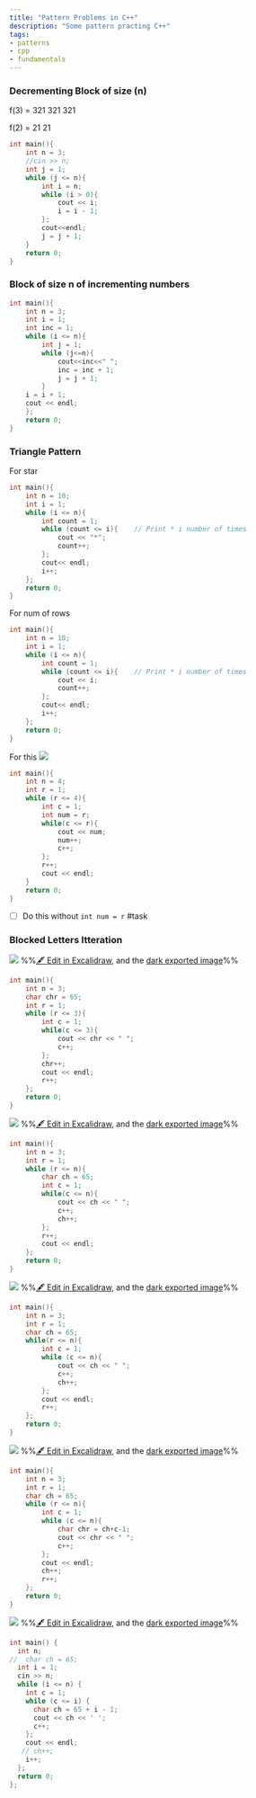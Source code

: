 ```yaml
---
title: "Pattern Problems in C++"
description: "Some pattern practing C++"
tags:
- patterns
- cpp
- fundamentals
---
```


### Decrementing Block of size (n)
f(3) = 321
		  321
		  321

f(2) = 21
		  21

```cpp
int main(){
	int n = 3;
	//cin >> n;
	int j = 1;
	while (j <= n){
		int i = n;
		while (i > 0){
			cout << i;
			i = i - 1;
		};
		cout<<endl;
		j = j + 1;
	}
	return 0;
}
```

### Block of size n of incrementing numbers

```cpp
int main(){
	int n = 3;
	int i = 1;
	int inc = 1;
	while (i <= n){
		int j = 1;
		while (j<=n){
			cout<<inc<<" ";
			inc = inc + 1;
			j = j + 1;
		}
	i = i + 1;
	cout << endl;
	};
	return 0;
}
```

### Triangle Pattern

For star
```cpp
int main(){
	int n = 10;
	int i = 1;
	while (i <= n){
		int count = 1;
		while (count <= i){    // Print * i number of times
			cout << "*";
			count++;
		};
		cout<< endl;
		i++;
	};
	return 0;
}
```

For num of rows
```cpp
int main(){
	int n = 10;
	int i = 1;
	while (i <= n){
		int count = 1;
		while (count <= i){    // Print * i number of times
			cout << i;
			count++;
		};
		cout<< endl;
		i++;
	};
	return 0;
}
```

For this 
![](notes/1.General/CPP%20DSA/attachments/Pasted%20image%2020230821232837.png)

```cpp
int main(){
	int n = 4;
	int r = 1;
	while (r <= 4){
		int c = 1;
		int num = r;
		while(c <= r){
			cout << num;
			num++;
			c++;
		};
		r++;
		cout << endl;
	}
	return 0;
}
```

- [ ] Do this without `int num = r` #task 


### Blocked Letters Itteration
![](notes/1.General/CPP%20DSA/attachments/Patterns%202023-08-21%2023.43.39.excalidraw.svg)
%%[🖋 Edit in Excalidraw](notes/1.General/CPP%20DSA/attachments/Patterns%202023-08-21%2023.43.39.excalidraw.md), and the [dark exported image](notes/1.General/CPP%20DSA/attachments/Patterns%202023-08-21%2023.43.39.excalidraw.dark.svg)%%

```cpp
int main(){
	int n = 3;
	char chr = 65;
	int r = 1;
	while (r <= 3){
		int c = 1;
		while(c <= 3){
			cout << chr << " ";
			c++;
		};
		chr++;
		cout << endl;
		r++;
	};
	return 0;
}
```

![](notes/1.General/CPP%20DSA/attachments/Patterns%202023-08-21%2023.51.43.excalidraw.svg)
%%[🖋 Edit in Excalidraw](notes/1.General/CPP%20DSA/attachments/Patterns%202023-08-21%2023.51.43.excalidraw.md), and the [dark exported image](notes/1.General/CPP%20DSA/attachments/Patterns%202023-08-21%2023.51.43.excalidraw.dark.svg)%%

```cpp
int main(){
	int n = 3;
	int r = 1;
	while (r <= n){
		char ch = 65;
		int c = 1;
		while(c <= n){
			cout << ch << " ";
			c++;
			ch++;
		};
		r++;
		cout << endl;
	};
	return 0;
}
```


![](notes/1.General/CPP%20DSA/attachments/Patterns%202023-08-21%2023.55.42.excalidraw.svg)
%%[🖋 Edit in Excalidraw](notes/1.General/CPP%20DSA/attachments/Patterns%202023-08-21%2023.55.42.excalidraw.md), and the [dark exported image](notes/1.General/CPP%20DSA/attachments/Patterns%202023-08-21%2023.55.42.excalidraw.dark.svg)%%
```cpp
int main(){
	int n = 3;
	int r = 1;
	char ch = 65;
	while(r <= n){
		int c = 1;
		while (c <= n){
			cout << ch << " ";
			c++;
			ch++;
		};
		cout << endl;
		r++;
	};
	return 0;
}
```



![](notes/1.General/CPP%20DSA/attachments/Patterns%202023-08-21%2023.59.08.excalidraw.svg)
%%[🖋 Edit in Excalidraw](notes/1.General/CPP%20DSA/attachments/Patterns%202023-08-21%2023.59.08.excalidraw.md), and the [dark exported image](notes/1.General/CPP%20DSA/attachments/Patterns%202023-08-21%2023.59.08.excalidraw.dark.svg)%%

```cpp
int main(){
	int n = 3;
	int r = 1;
	char ch = 65;
	while (r <= n){
		int c = 1;
		while (c <= n){
			char chr = ch+c-1;
			cout << chr << " ";
			c++;
		};
		cout << endl;
		ch++;
		r++;
	};
	return 0;
}
```

![](notes/1.General/CPP%20DSA/attachments/Patterns%202023-08-23%2010.31.39.excalidraw.svg)
%%[🖋 Edit in Excalidraw](notes/1.General/CPP%20DSA/attachments/Patterns%202023-08-23%2010.31.39.excalidraw.md), and the [dark exported image](notes/1.General/CPP%20DSA/attachments/Patterns%202023-08-23%2010.31.39.excalidraw.dark.svg)%%

```cpp
int main() {
  int n;
//  char ch = 65;
  int i = 1;
  cin >> n;
  while (i <= n) {
    int c = 1;
    while (c <= i) {
	  char ch = 65 + i - 1;
      cout << ch << ' ';
      c++;
    };
    cout << endl;
   // ch++;
    i++;
  };
  return 0;
};
```


